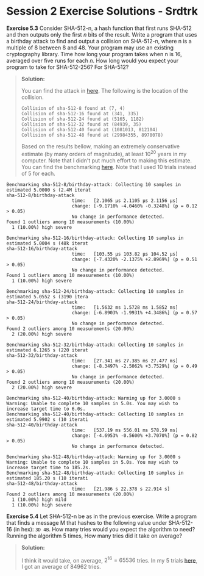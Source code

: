# Session 2 Exercise Solutions - Srdtrk

**Exercise 5.3** Consider SHA-512-n, a hash function that first runs SHA-512 and then outputs only the first $n$ bits of the result. Write a program that uses a birthday attack to find and output a collision on SHA-512-n, where n is a multiple of 8 between 8 and 48. Your program may use an existing cryptography library. Time how long your program takes when n is 16, averaged over five runs for each $n.$ How long would you expect your program to take for SHA-512-256? For SHA-512?

> **Solution:**
>
> You can find the attack in [here](https://github.com/srdtrk/open-cryptography-course/blob/main/session-3/sha512-n-birthday/src/lib.rs). The following is the location of the collision.
>
> ```ignore
> Collision of sha-512-8 found at (7, 4)
> Collision of sha-512-16 found at (341, 335)
> Collision of sha-512-24 found at (5165, 1182)
> Collision of sha-512-32 found at (84939, 35)
> Collision of sha-512-40 found at (1081013, 812104)
> Collision of sha-512-48 found at (29984355, 8978078)
> ```
>
> Based on the results bellow, making an extremely conservative estimate (by many orders of magnitude), at least $10^{20}$ years in my computer. Note that I didn't put much effort to making this estimate. You can find the benchmarking [here](https://github.com/srdtrk/open-cryptography-course/blob/main/session-3/sha512-n-birthday/benches/my_benchmark.rs). Note that I used 10 trials instead of 5 for each.

```
Benchmarking sha-512-8/birthday-attack: Collecting 10 samples in estimated 5.0000 s (2.4M iterat                                                                                                sha-512-8/birthday-attack                        
                        time:   [2.1065 µs 2.1105 µs 2.1156 µs]
                        change: [-9.1710% -4.0460% -0.3248%] (p = 0.12 > 0.05)
                        No change in performance detected.
Found 1 outliers among 10 measurements (10.00%)
  1 (10.00%) high severe

Benchmarking sha-512-16/birthday-attack: Collecting 10 samples in estimated 5.0004 s (48k iterat                                                                                                sha-512-16/birthday-attack                        
                        time:   [103.55 µs 103.82 µs 104.52 µs]
                        change: [-7.4320% -2.1375% +2.8969%] (p = 0.51 > 0.05)
                        No change in performance detected.
Found 1 outliers among 10 measurements (10.00%)
  1 (10.00%) high severe

Benchmarking sha-512-24/birthday-attack: Collecting 10 samples in estimated 5.0552 s (3190 itera                                                                                                sha-512-24/birthday-attack                        
                        time:   [1.5632 ms 1.5728 ms 1.5852 ms]
                        change: [-6.8903% -1.9931% +4.3486%] (p = 0.57 > 0.05)
                        No change in performance detected.
Found 2 outliers among 10 measurements (20.00%)
  2 (20.00%) high severe

Benchmarking sha-512-32/birthday-attack: Collecting 10 samples in estimated 6.1265 s (220 iterat                                                                                                sha-512-32/birthday-attack                        
                        time:   [27.341 ms 27.385 ms 27.477 ms]
                        change: [-8.3497% -2.5062% +3.7529%] (p = 0.49 > 0.05)
                        No change in performance detected.
Found 2 outliers among 10 measurements (20.00%)
  2 (20.00%) high severe

Benchmarking sha-512-40/birthday-attack: Warming up for 3.0000 s
Warning: Unable to complete 10 samples in 5.0s. You may wish to increase target time to 6.0s.
Benchmarking sha-512-40/birthday-attack: Collecting 10 samples in estimated 5.9902 s (10 iterati                                                                                                sha-512-40/birthday-attack                        
                        time:   [537.19 ms 556.01 ms 578.59 ms]
                        change: [-4.6953% -0.5600% +3.7070%] (p = 0.82 > 0.05)
                        No change in performance detected.

Benchmarking sha-512-48/birthday-attack: Warming up for 3.0000 s
Warning: Unable to complete 10 samples in 5.0s. You may wish to increase target time to 185.2s.
Benchmarking sha-512-48/birthday-attack: Collecting 10 samples in estimated 185.20 s (10 iterati                                                                                                sha-512-48/birthday-attack                        
                        time:   [21.986 s 22.378 s 22.914 s]
Found 2 outliers among 10 measurements (20.00%)
  1 (10.00%) high mild
  1 (10.00%) high severe
```

**Exercise 5.4** Let SHA-512-n be as in the previous exercise. Write a program that finds a message M that hashes to the following value under SHA-512-16 (in hex):  `3D 4B`. How many tries would you expect the algorithm to need? Running the algorithm 5 times, How many tries did it take on average?

> **Solution:**
>
> I think it would take, on average, $2^{16} = 65536$ tries. In my 5 trials [here](https://github.com/srdtrk/open-cryptography-course/blob/main/session-3/sha512-n-birthday/src/lib.rs), I got an average of 84962 tries.
